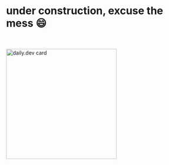 <!--
**scottdraper8/scottdraper8** is a ✨ _special_ ✨ repository because its `README.md` (this file) appears on your GitHub profile.

Here are some ideas to get you started:

- 🔭 I’m currently working on ...
- 🌱 I’m currently learning ...
- 👯 I’m looking to collaborate on ...
- 🤔 I’m looking for help with ...
- 💬 Ask me about ...
- 📫 How to reach me: ...
- 😄 Pronouns: ...
- ⚡ Fun fact: ...
-->

# under construction, excuse the mess 😄
<br/>
<br/>
<img src="https://api.daily.dev/devcards/f3a22afb5964474489ef81041ae35145.png?r=m8q" width="300" alt="daily.dev card"/>
